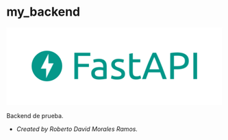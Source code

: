 # my_backend

![alt text](https://github.com/davld7/my_backend/blob/master/fastapi.png?raw=true)

Backend de prueba.

- *Created by Roberto David Morales Ramos.*
